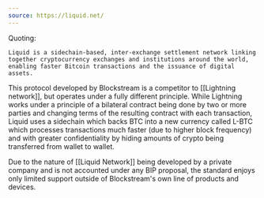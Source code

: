 ```yaml
---
source: https://liquid.net/
---
```

Quoting:
```
Liquid is a sidechain-based, inter-exchange settlement network linking together cryptocurrency exchanges and institutions around the world, enabling faster Bitcoin transactions and the issuance of digital assets.
```
This protocol developed by Blockstream is a competitor to [[Lightning network]], but operates under a fully different principle. While Lightning works under a principle of a bilateral contract being done by two or more parties and changing terms of the resulting contract with each transaction, Liquid uses a sidechain which backs BTC into a new currency called L-BTC which processes transactions much faster (due to higher block frequency) and with greater confidentiality by hiding amounts of crypto being transferred from wallet to wallet.

Due to the nature of [[Liquid Network]] being developed by a private company and is not accounted under any BIP proposal, the standard enjoys only limited support outside of Blockstream's own line of products and devices.
